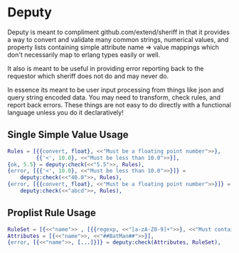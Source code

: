 Deputy
======

Deputy is meant to compliment github.com/extend/sheriff in that
it provides a way to convert and validate many common strings,
numerical values, and property lists containing simple attribute
name => value mappings which don't necessarily map to erlang types easily
or well.

It also is meant to be useful in providing error reporting back to the
requestor which sheriff does not do and may never do.

In essence its meant to be user input processing from things like json
and query string encoded data. You may need to transform, check rules,
and report back errors. These things are not easy to do directly with a
functional language unless you do it declaratively!


Single Simple Value Usage
-------------------------

```erlang
Rules = [{{convert, float}, <<"Must be a floating point number">>}, 
         {{'<', 10.0}, <<"Must be less than 10.0">>}],
{ok, 5.5} = deputy:check(<<"5.5">>, Rules),
{error, [{{'<', 10.0}, <<"Must be less than 10.0">>}]} =
    deputy:check(<<"40.0">>, Rules),
{error, [{{convert, float}, <<"Must be a floating point number">>}]} =
    deputy:check(<<"abcd">>, Rules),
```

Proplist Rule Usage
-------------------

```erlang
RuleSet = [{<<"name">> , [{{regexp, <<"[a-zA-Z0-9]+">>}, <<"Must contain only alphanumerical characters">>}]}],
Attributes = [{<<"name">>, <<"##BatMan##">>}],
{error, [{<<"name">>, [...]}]} = deputy:check(Attributes, RuleSet),
```
